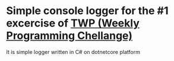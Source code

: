 # Simple console logger for the #1 excercise of <a href="http://kobietydokodu.pl/tygodniowe-wyzwanie-programistyczne-1/">TWP (Weekly Programming Chellange)<a/>

It is simple logger written in C# on dotnetcore platform

